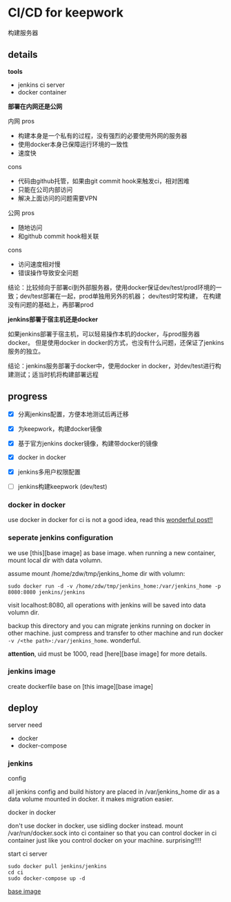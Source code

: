 # CI/CD for keepwork

构建服务器

## details

**tools**
- jenkins ci server
- docker container

**部署在内网还是公网**

内网 pros
- 构建本身是一个私有的过程，没有强烈的必要使用外网的服务器
- 使用docker本身已保障运行环境的一致性
- 速度快

cons
- 代码由github托管，如果由git commit hook来触发ci，相对困难
- 只能在公司内部访问
- 解决上面访问的问题需要VPN

公网 pros
- 随地访问
- 和github commit hook相关联

cons
- 访问速度相对慢
- 错误操作导致安全问题

结论：比较倾向于部署ci到外部服务器，使用docker保证dev/test/prod环境的一致；dev/test部署在一起，prod单独用另外的机器；
dev/test时常构建， 在构建没有问题的基础上，再部署prod

**jenkins部署于宿主机还是docker**

如果jenkins部署于宿主机，可以轻易操作本机的docker，与prod服务器docker。
但是使用docker in docker的方式，也没有什么问题，还保证了jenkins服务的独立。

结论：jenkins服务部署于docker中，使用docker in
docker，对dev/test进行构建测试；适当时机将构建部署远程


## progress

- [x] 分离jenkins配置，方便本地测试后再迁移
- [x] 为keepwork，构建docker镜像
- [x] 基于官方jenkins docker镜像，构建带docker的镜像
- [x] docker in docker
- [x] jenkins多用户权限配置
- [ ] jenkins构建keepwork (dev/test)


### docker in docker

use docker in docker for ci is not a good idea, read this
[wonderful post!!](http://jpetazzo.github.io/2015/09/03/do-not-use-docker-in-docker-for-ci/)

### seperate jenkins configuration

we use [this][base image] as base
image. when running a new container, mount local dir with data volumn.

assume mount /home/zdw/tmp/jenkins_home dir with volumn:

    sudo docker run -d -v /home/zdw/tmp/jenkins_home:/var/jenkins_home -p 8080:8080 jenkins/jenkins

visit localhost:8080, all operations with jenkins will be saved into data volumn
dir.

backup this directory and you can migrate jenkins running on docker in
other machine. just compress and transfer to other machine and run docker `-v
/<the path>:/var/jenkins_home`. wonderful.

**attention**, uid must be 1000, read [here][base image] for more details.

### jenkins image

create dockerfile base on [this image][base image]


## deploy

server need
- docker
- docker-compose

### jenkins

config

all jenkins config and build history are placed in /var/jenkins_home dir as a data volume mounted in docker. it makes migration easier.

docker in docker

don't use docker in docker, use sidling docker instead. mount
/var/run/docker.sock into ci container so that you can control docker in ci
container just
like you control docker on your machine. surprising!!!!

start ci server

    sudo docker pull jenkins/jenkins
    cd ci
    sudo docker-compose up -d





[base image](https://github.com/jenkinsci/docker/blob/master/README.md)

